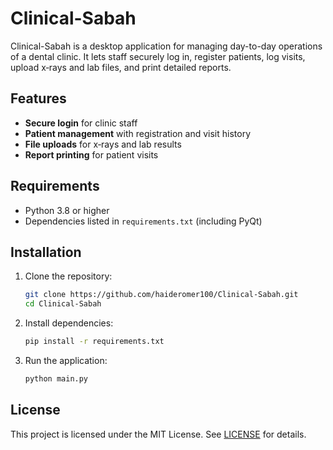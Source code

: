 # Clinical-Sabah

Clinical-Sabah is a desktop application for managing day-to-day operations of a dental clinic. It lets staff securely log in, register patients, log visits, upload x‑rays and lab files, and print detailed reports.

## Features
- **Secure login** for clinic staff
- **Patient management** with registration and visit history
- **File uploads** for x‑rays and lab results
- **Report printing** for patient visits

## Requirements
- Python 3.8 or higher
- Dependencies listed in `requirements.txt` (including PyQt)

## Installation
1. Clone the repository:
   ```bash
   git clone https://github.com/haideromer100/Clinical-Sabah.git
   cd Clinical-Sabah
   ```
2. Install dependencies:
   ```bash
   pip install -r requirements.txt
   ```
3. Run the application:
   ```bash
   python main.py
   ```

## License
This project is licensed under the MIT License. See [LICENSE](LICENSE) for details.
